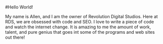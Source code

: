 #Hello World!

My name is Allen, and I am the owner of Revolution Digital Studios. Here at RDS, we are obsessed with code and SEO. I love to write a piece of code and watch the internet change. It is amazing to me the amount of work, talent, and pure genius that goes int some of the programs and web sites out there!
